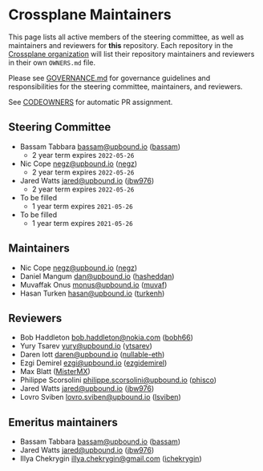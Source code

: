 # Crossplane Maintainers

This page lists all active members of the steering committee, as well as
maintainers and reviewers for **this** repository. Each repository in the
[Crossplane organization](https://github.com/crossplane/) will list their
repository maintainers and reviewers in their own `OWNERS.md` file.

Please see [GOVERNANCE.md](GOVERNANCE.md) for governance guidelines and
responsibilities for the steering committee, maintainers, and reviewers.

See [CODEOWNERS](CODEOWNERS) for automatic PR assignment.

## Steering Committee

* Bassam Tabbara <bassam@upbound.io> ([bassam](https://github.com/bassam))
  * 2 year term expires `2022-05-26`
* Nic Cope <negz@upbound.io> ([negz](https://github.com/negz))
  * 2 year term expires `2022-05-26`
* Jared Watts <jared@upbound.io> ([jbw976](https://github.com/jbw976))
  * 2 year term expires `2022-05-26`
* To be filled
  * 1 year term expires `2021-05-26`
* To be filled
  * 1 year term expires `2021-05-26`

## Maintainers

* Nic Cope <negz@upbound.io> ([negz](https://github.com/negz))
* Daniel Mangum <dan@upbound.io> ([hasheddan](https://github.com/hasheddan))
* Muvaffak Onus <monus@upbound.io> ([muvaf](https://github.com/muvaf))
* Hasan Turken <hasan@upbound.io> ([turkenh](https://github.com/turkenh))

## Reviewers

* Bob Haddleton <bob.haddleton@nokia.com> ([bobh66](https://github.com/bobh66))
* Yury Tsarev <yury@upbound.io> ([ytsarev](https://github.com/ytsarev))
* Daren Iott <daren@upbound.io> ([nullable-eth](https://github.com/nullable-eth))
* Ezgi Demirel <ezgi@upbound.io> ([ezgidemirel](https://github.com/ezgidemirel))
* Max Blatt ([MisterMX](https://github.com/MisterMX))
* Philippe Scorsolini <philippe.scorsolini@upbound.io> ([phisco](https://github.com/phisco))
* Jared Watts <jared@upbound.io> ([jbw976](https://github.com/jbw976))
* Lovro Sviben <lovro.sviben@upbound.io> ([lsviben](https://github.com/lsviben))

## Emeritus maintainers

* Bassam Tabbara <bassam@upbound.io> ([bassam](https://github.com/bassam))
* Jared Watts <jared@upbound.io> ([jbw976](https://github.com/jbw976))
* Illya Chekrygin <illya.chekrygin@gmail.com> ([ichekrygin](https://github.com/ichekrygin))
